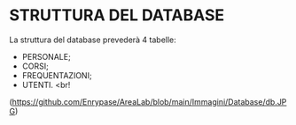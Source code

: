 # STRUTTURA DEL DATABASE

La struttura del database prevederà 4 tabelle:
* PERSONALE; <br>
* CORSI; <br>
* FREQUENTAZIONI; <br>
* UTENTI. <br!

(https://github.com/Enrypase/AreaLab/blob/main/Immagini/Database/db.JPG)
